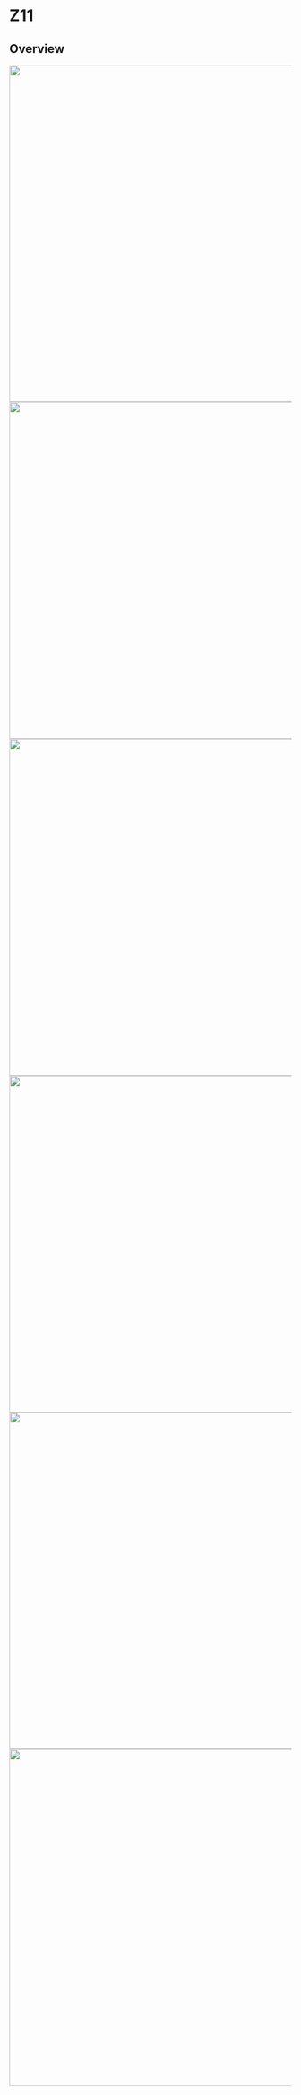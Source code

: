 # Z11

## Overview

<img src="./Overview-1.jpg" width="600px">
<br>
<img src="./Overview-2.jpg" width="600px">
<br>
<img src="./Overview-3.jpg" width="600px">
<br>
<img src="./Overview-4.jpg" width="600px">
<br>
<img src="./Overview-5.jpg" width="600px">
<br>
<img src="./Overview-6.jpg" width="600px">
